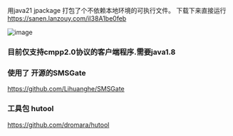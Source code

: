 用java21 jpackage 打包了个不依赖本地环境的可执行文件。
下载下来直接运行 https://sanen.lanzouy.com/iI38A1be0feb


![image](https://user-images.githubusercontent.com/19234220/75867665-e8cf3400-5e41-11ea-9933-c632e7b1185c.png)

### 目前仅支持cmpp2.0协议的客户端程序.需要java1.8 

### 使用了 开源的SMSGate
https://github.com/Lihuanghe/SMSGate
### 工具包 hutool
https://github.com/dromara/hutool

